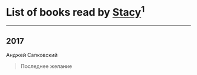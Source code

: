 # List of books read by [Stacy](http://vk.com/id30902475)<sup>1</sup>
---

## 2017

Анджей Сапковский
> Последнее желание



